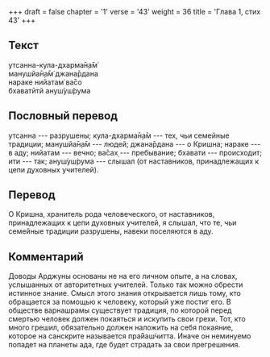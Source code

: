 +++
draft = false
chapter = '1'
verse = '43'
weight = 36
title = 'Глава 1, стих 43'
+++
## Текст

утсанна-кула-дхарма̄н̣а̄м̇  
манушйа̄н̣а̄м̇ джана̄рдана  
нараке нийатам̇ ва̄со  
бхаватӣтй ануш́уш́рума

## Пословный перевод

утсанна --- разрушены; кула-дхарма̄н̣а̄м --- тех, чьи семейные традиции;
манушйа̄н̣а̄м --- людей; джана̄рдана --- о Кришна; нараке --- в аду; нийатам
--- вечно; ва̄сах̣ --- пребывание; бхавати --- происходит; ити --- так;
ануш́уш́рума --- слышал (от наставников, принадлежащих к цепи духовных
учителей).

## Перевод

О Кришна, хранитель рода человеческого, от наставников, принадлежащих к
цепи духовных учителей, я слышал, что те, чьи семейные традиции
разрушены, навеки поселяются в аду.

## Комментарий

Доводы Арджуны основаны не на его личном опыте, а на словах, услышанных
от авторитетных учителей. Только так можно обрести истинное знание.
Смысл этого знания открывается лишь тому, кто обращается за помощью к
человеку, который уже постиг его. В обществе варнашрамы существует
традиция, по которой перед смертью человек должен покаяться и искупить
свои грехи. Тот, кто много грешил, обязательно должен наложить на себя
покаяние, которое на санскрите называется пра̄йаш́читта. Иначе он
неминуемо попадет на планеты ада, где будет страдать за свои
прегрешения.
